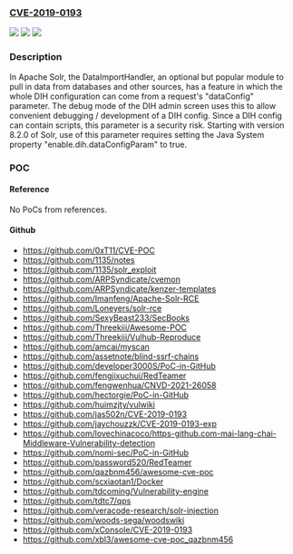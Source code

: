 ### [CVE-2019-0193](https://cve.mitre.org/cgi-bin/cvename.cgi?name=CVE-2019-0193)
![](https://img.shields.io/static/v1?label=Product&message=Apache%20Solr&color=blue)
![](https://img.shields.io/static/v1?label=Version&message=n%2Fa&color=blue)
![](https://img.shields.io/static/v1?label=Vulnerability&message=Information%20Disclosure&color=brighgreen)

### Description

In Apache Solr, the DataImportHandler, an optional but popular module to pull in data from databases and other sources, has a feature in which the whole DIH configuration can come from a request's "dataConfig" parameter. The debug mode of the DIH admin screen uses this to allow convenient debugging / development of a DIH config. Since a DIH config can contain scripts, this parameter is a security risk. Starting with version 8.2.0 of Solr, use of this parameter requires setting the Java System property "enable.dih.dataConfigParam" to true.

### POC

#### Reference
No PoCs from references.

#### Github
- https://github.com/0xT11/CVE-POC
- https://github.com/1135/notes
- https://github.com/1135/solr_exploit
- https://github.com/ARPSyndicate/cvemon
- https://github.com/ARPSyndicate/kenzer-templates
- https://github.com/Imanfeng/Apache-Solr-RCE
- https://github.com/Loneyers/solr-rce
- https://github.com/SexyBeast233/SecBooks
- https://github.com/Threekiii/Awesome-POC
- https://github.com/Threekiii/Vulhub-Reproduce
- https://github.com/amcai/myscan
- https://github.com/assetnote/blind-ssrf-chains
- https://github.com/developer3000S/PoC-in-GitHub
- https://github.com/fengjixuchui/RedTeamer
- https://github.com/fengwenhua/CNVD-2021-26058
- https://github.com/hectorgie/PoC-in-GitHub
- https://github.com/huimzjty/vulwiki
- https://github.com/jas502n/CVE-2019-0193
- https://github.com/jaychouzzk/CVE-2019-0193-exp
- https://github.com/lovechinacoco/https-github.com-mai-lang-chai-Middleware-Vulnerability-detection
- https://github.com/nomi-sec/PoC-in-GitHub
- https://github.com/password520/RedTeamer
- https://github.com/qazbnm456/awesome-cve-poc
- https://github.com/scxiaotan1/Docker
- https://github.com/tdcoming/Vulnerability-engine
- https://github.com/tdtc7/qps
- https://github.com/veracode-research/solr-injection
- https://github.com/woods-sega/woodswiki
- https://github.com/xConsoIe/CVE-2019-0193
- https://github.com/xbl3/awesome-cve-poc_qazbnm456

